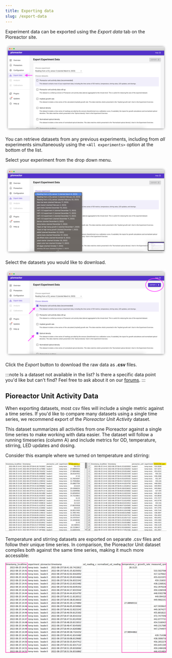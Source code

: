 ```yaml
---
title: Exporting data
slug: /export-data
---
```


Experiment data can be exported using the _Export data_ tab on the Pioreactor site.


![](/img/user-guide/export_data_default.png)


You can retrieve datasets from any previous experiments, including from _all_ experiments simultaneously using the `<All experiments>` option at the bottom of the list.

Select your experiment from the drop down menu.

![](/img/user-guide/export_data_choose_dataset.png)

Select the datasets you would like to download. 

![](/img/user-guide/export_data_selections.png)

Click the _Export_ button to download the raw data as **.csv** files.


:::note
Is a dataset not available in the list? Is there a specific data point you'd like but can't find? Feel free to ask about it on our [forums](https://forum.pioreactor.com/).
:::

## Pioreactor Unit Activity Data

When exporting datasets, most csv files will include a single metric against a time series. If you'd like to compare many datasets using a single time series, we recommend export of the _Pioreactor Unit Activity_ dataset.

This dataset summarizes all activities from one Pioreactor against a single time series to make working with data easier. The dataset will follow a running timeseries (column A) and include metrics for OD, temperature, stirring, LED updates and dosing. 

Consider this example where we turned on temperature and stirring: 

![](/img/user-guide/temp-vs-stirring-separate-csv.png)

Temperature and stirring datasets are exported on separate .csv files and follow their unique time series. In comparison, the Pioreactor Unit dataset compiles both against the same time series, making it much more accessible:

![](/img/user-guide/pio-unit-data-example.png)



<!-- insert images of example export data once implemented --> 
